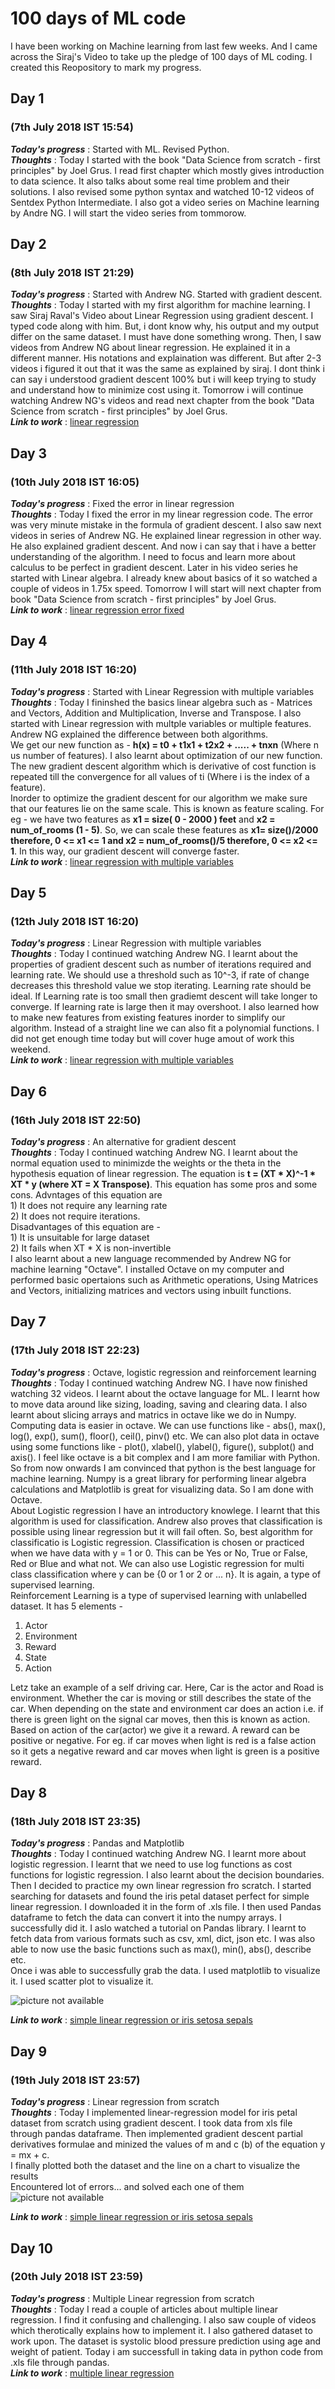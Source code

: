 # 100 days of ML code
I have been working on Machine learning from last few weeks. And I came across the Siraj's Video to take up the pledge of 100 days of ML coding. I created this Reopository to mark my progress.

## Day 1
### (7th July 2018 IST 15:54)

***Today's progress*** :  Started with ML. Revised Python.<br>
***Thoughts*** : Today I started with the book "Data Science from scratch - first principles" by Joel Grus. I read first chapter which mostly gives introduction to data science. It also talks about some real time problem and their solutions. I also revised some python syntax and watched 10-12 videos of Sentdex Python Intermediate. I also got a video series on Machine learning by Andre NG. I will start the video series from tommorow.

## Day 2
### (8th July 2018 IST 21:29)

***Today's progress*** :  Started with Andrew NG. Started with gradient descent.<br>
***Thoughts*** : Today I started with my first algorithm for machine learning. I saw Siraj Raval's Video about Linear Regression using gradient descent. I typed code along with him. But, i dont know why, his output and my output differ on the same dataset. I must have done something wrong. Then, I saw videos from Andrew NG about linear regression. He explained it in a different manner. His notations and explaination was different. But after 2-3 videos i figured it out that it was the same as explained by siraj. I dont think i can say i understood gradient descent 100% but i will keep trying to study and understand how to minimize cost using it. Tomorrow i will continue watching Andrew NG's videos and read next chapter from the book "Data Science from scratch - first principles" by Joel Grus.<br>
***Link to work*** : [linear regression](https://github.com/DevashishPrasad/100_Days_of_ML_Code/tree/master/Linear-regression)

## Day 3
### (10th July 2018 IST 16:05)

***Today's progress*** : Fixed the error in linear regression<br>
***Thoughts*** : Today I fixed the error in my linear regression code. The error was very minute mistake in the formula of gradient descent. I also saw next videos in series of Andrew NG. He explained linear regression in other way. He also explained gradient descent. And now i can say that i have a better understanding of the algorithm. I need to focus and learn more about calculus to be perfect in gradient descent. Later in his video series he started with Linear algebra. I already knew about basics of it so watched a couple of videos in 1.75x speed. Tomorrow I will start will next chapter from book "Data Science from scratch - first principles" by Joel Grus.<br>
***Link to work*** : [linear regression error fixed](https://github.com/DevashishPrasad/100_Days_of_ML_Code/tree/master/Linear-regression)

## Day 4
### (11th July 2018 IST 16:20)
***Today's progress*** : Started with Linear Regression with multiple variables<br>
***Thoughts*** : Today I fininshed the basics linear algebra such as - Matrices and Vectors, Addition and Multiplication, Inverse and Transpose. I also started with Linear regression with multple variables or multiple features. Andrew NG explained the difference between both algorithms.<br>
We get our new function as - **h(x) = t0 + t1x1 + t2x2 + ..... + tnxn** (Where n us number of features). I also learnt about optimization of our new function. The new gradient descent algorithm which is derivative of cost function is repeated till the convergence for all values of ti (Where i is the index of a feature).<br>
Inorder to optimize the gradient descent for our algorithm we make sure that our features lie on the same scale. This is known as feature scaling. For eg - we have two features as  **x1 = size( 0 - 2000 ) feet** and **x2 = num_of_rooms (1 - 5)**. So, we can scale these features as **x1= size()/2000 therefore, 0 <= x1 <= 1 and x2 = num_of_rooms()/5 therefore, 0 <= x2 <= 1**. In this way, our gradient descent will converge faster.<br>
***Link to work*** : [linear regression with multiple variables](https://github.com/DevashishPrasad/100_Days_of_ML_Code/tree/master/Linear-Regression-with-multiple-variable)

## Day 5
### (12th July 2018 IST 16:20)
***Today's progress*** : Linear Regression with multiple variables<br>
***Thoughts*** : Today I continued watching Andrew NG. I learnt about the properties of gradient descent such as number of iterations required and learning rate. We should use a threshold such as 10^-3, if rate of change decreases this threshold value we stop iterating. Learning rate should be ideal. If Learning rate is too small then gradiemt descent will take longer to converge. If learning rate is large then it may overshoot. I also learned how to make new features from existing features inorder to simplify our algorithm. Instead of a straight line we can also fit a polynomial functions. I did not get enough time today but will cover huge amout of work this weekend. <br>
***Link to work*** : [linear regression with multiple variables](https://github.com/DevashishPrasad/100_Days_of_ML_Code/tree/master/Linear-Regression-with-multiple-variable)

## Day 6
### (16th July 2018 IST 22:50)
***Today's progress*** : An alternative for gradient descent<br>
***Thoughts*** : Today I continued watching Andrew NG. I learnt about the normal equation used to minimizde the weights or the theta in the hypothesis equation of linear regression. The equation is **t = (XT * X)^-1 * XT * y (where XT = X Transpose)**. This equation has some pros and some cons. Advntages of this equation are <br>1) It does not require any learning rate<br>2) It does not require iterations.<br> Disadvantages of this equation are - <br> 1) It is unsuitable for large dataset<br>2) It fails when XT * X is non-invertible<br>I also learnt about a new language recommended by Andrew NG for machine learning "Octave". I installed Octave on my computer and performed basic opertaions such as Arithmetic operations, Using Matrices and Vectors, initializing matrices and vectors using inbuilt functions.<br>

## Day 7
### (17th July 2018 IST 22:23)
***Today's progress*** : Octave, logistic regression and reinforcement learning<br>
***Thoughts*** : Today I continued watching Andrew NG. I have now finished watching 32 videos. I learnt about the octave language for ML. I learnt how to move data around like sizing, loading, saving and clearing data. I also learnt about slicing arrays and matrics in octave like we do in Numpy. Computing data is easier in octave. We can use functions like - abs(), max(), log(), exp(), sum(), floor(), ceil(), pinv() etc. We can also plot data in octave using some functions like - plot(), xlabel(), ylabel(), figure(), subplot() and axis(). I feel like octave is a bit complex and I am more familiar with Python. So from now onwards I am convinced that python is the best language for machine learning. Numpy is a great library for performing linear algebra calculations and Matplotlib is great for  visualizing data. So I am done with Octave.<br>
About Logistic regression I have an introductory knowlege. I learnt that this algorithm is used for classification. Andrew also proves that classification is possible using linear regression but it will fail often. So, best algorithm for classificatio is Logistic regression. Classification is chosen or practiced when we have data with y = 1 or 0. This can be Yes or No, True or False, Red or Blue and what not. We can also use Logistic regression for multi class classification where y can be {0 or 1 or 2 or ... n}. It is again, a type of supervised learning.<br>
Reinforcement Learning is a type of supervised learning with unlabelled dataset. It has 5 elements -<br>
1) Actor
2) Environment
3) Reward
4) State
5) Action<br>

Letz take an example of a self driving car. Here, Car is the actor and Road is environment. Whether the car is moving or still describes the state of the car. When depending on the state and environment car does an action i.e. if there is green light on the signal car moves, then this is known as action. Based on action of the car(actor) we give it a reward. A reward can be positive or negative. For eg. if car moves when light is red is a false action so it gets a negative reward and car moves when light is green is a positive reward.

## Day 8
### (18th July 2018 IST 23:35)
***Today's progress*** : Pandas and Matplotlib<br>
***Thoughts*** : Today I continued watching Andrew NG. I learnt more about logistic regression. I learnt that we need to use log functions as cost functions for logistic regression. I also learnt about the decision boundaries. Then I decided to practice my own linear regression fro scratch. I started searching for datasets and found the iris petal dataset perfect for simple linear regression. I downloaded it in the form of .xls file. I then used Pandas dataframe to fetch the data can convert it into the numpy arrays. I successfully did it. I aslo watched a tutorial on Pandas library. I learnt to fetch data from various formats such as csv, xml, dict, json etc. I was also able to now use the basic functions such as max(), min(), abs(), describe etc. <br>
Once i was able to successfully grab the data. I used matplotlib to visualize it. I used scatter plot to visualize it.

<img src="images/img1.png" alt="picture not available"/>

***Link to work*** : [simple linear regression or iris setosa sepals](https://github.com/DevashishPrasad/100_Days_of_ML_Code/tree/master/simple%20linear%20regression%20for%20iris%20petals)

## Day 9
### (19th July 2018 IST 23:57)
***Today's progress*** : Linear regression from scratch<br>
***Thoughts*** : Today I implemented linear-regression model for iris petal dataset from scratch using gradient descent. I took data from xls file through pandas dataframe. Then implemented gradient descent partial derivatives formulae and minized the values of m and c (b) of the equation y = mx + c. <br>
I finally plotted both the dataset and the line on a chart to visualize the results<br>
Encountered lot of errors... and solved each one of them
<br>
<img src="images/img2.png" alt="picture not available"/>

***Link to work*** : [simple linear regression or iris setosa sepals](https://github.com/DevashishPrasad/100_Days_of_ML_Code/blob/master/simple%20linear%20regression%20for%20iris%20petals/my_linear.py)

## Day 10
### (20th July 2018 IST 23:59)
***Today's progress*** : Multiple Linear regression from scratch<br>
***Thoughts*** : Today I read a couple of articles about multiple linear regression. I find it confusing and challenging. I also saw couple of videos which therotically explains how to implement it. I also gathered dataset to work upon. The dataset is systolic blood pressure prediction using age and weight of patient. Today i am successfull in taking data in python code from .xls file through pandas.<br> 
***Link to work*** : [multiple linear regression](https://github.com/DevashishPrasad/100_Days_of_ML_Code/tree/master/Linear-Regression-with-multiple-variable)
